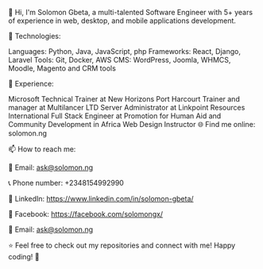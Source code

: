 👋 Hi, I'm Solomon Gbeta, a multi-talented Software Engineer with 5+ years of experience in web, desktop, and mobile applications development.

🔧 Technologies:

Languages: Python, Java, JavaScript, php 
Frameworks: React, Django, Laravel
Tools:  Git, Docker, AWS
CMS: WordPress, Joomla, WHMCS, Moodle, Magento and CRM tools

💼 Experience:

Microsoft Technical Trainer at New Horizons Port Harcourt 
Trainer and manager at Multilancer LTD
Server Administrator at Linkpoint Resources International
Full Stack Engineer at Promotion for Human Aid and Community Development in Africa
Web Design Instructor
🌐 Find me online: solomon.ng

📫 How to reach me:

📧 Email: ask@solomon.ng

📞 Phone number: +2348154992990

💼 LinkedIn: https://www.linkedin.com/in/solomon-gbeta/

📘 Facebook: https://facebook.com/solomongx/

📧 Email: ask@solomon.ng

⭐️ Feel free to check out my repositories and connect with me! Happy coding! 🚀

